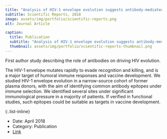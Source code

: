 ```yaml
---
title: "Analysis of HIV-1 envelope evolution suggests antibody-mediated selection of common epitopes"
subtitle: Scientific Reports, 2018
image: assets/img/portfolio/scientific-reports.png
alt: Journal Article

caption:
  title: Publication
  subtitle: "Analysis of HIV-1 envelope evolution suggests antibody-mediated selection of common epitopes"
  thumbnail: assets/img/portfolio/scientific-reports-thumbnail.png
---
```

First author study describing the role of antibodies on driving HIV evolution.<br>

The HIV-1 envelope mutates rapidly to evade recognition and killing, and is a major target of humoral immune responses and vaccine development. 
We studied HIV-1 envelope evolution in a narrow-source cohort of former plasma donors, with the aim of identifying common antibody epitopes under immune selection.
We identified several sites under significant immunological pressure in a majority of patients. If verified in functional studies, such epitopes could be suitable as targets in vaccine development.

{:.list-inline}
- Date: April 2018
- Category: Publication
- <a href="https://www.ncbi.nlm.nih.gov/pmc/articles/PMC5893620/" target="_blank">Link</a>
